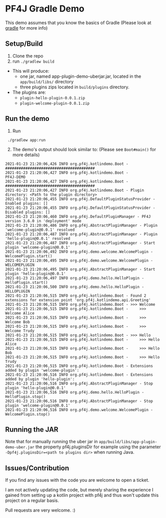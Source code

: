 # PF4J Gradle Demo

This demo assumes that you know the basics of Gradle (Please look at [gradle](https://gradle.org/) for more info)

## Setup/Build

1. Clone the repo
2. run `./gradlew build`

* This will produce:
    * one jar, named app-plugin-demo-uberjar.jar, located in the `app/build/libs/` directory 
    * three plugins zips located in `build/plugins` directory.
* The plugins are:
  * `plugin-hello-plugin-0.0.1.zip`
  * `plugin-welcome-plugin-0.0.1.zip`

## Run the demo

1. Run 

```
 ./gradlew app:run
```

2. The demo's output should look similar to: (Please see `Boot#main()` for more details)
```
2021-01-23 21:20:06,426 INFO org.pf4j.kotlindemo.Boot - ########################################
2021-01-23 21:20:06,427 INFO org.pf4j.kotlindemo.Boot -                PF4J-DEMO                
2021-01-23 21:20:06,427 INFO org.pf4j.kotlindemo.Boot - ########################################
2021-01-23 21:20:06,427 INFO org.pf4j.kotlindemo.Boot - Plugin directory: <Path to the plugin directory>
2021-01-23 21:20:06,455 INFO org.pf4j.DefaultPluginStatusProvider - Enabled plugins: []
2021-01-23 21:20:06,455 INFO org.pf4j.DefaultPluginStatusProvider - Disabled plugins: []
2021-01-23 21:20:06,460 INFO org.pf4j.DefaultPluginManager - PF4J version 3.6.0 in 'deployment' mode
2021-01-23 21:20:06,486 INFO org.pf4j.AbstractPluginManager - Plugin 'welcome-plugin@0.0.1' resolved
2021-01-23 21:20:06,487 INFO org.pf4j.AbstractPluginManager - Plugin 'hello-plugin@0.0.1' resolved
2021-01-23 21:20:06,487 INFO org.pf4j.AbstractPluginManager - Start plugin 'welcome-plugin@0.0.1'
2021-01-23 21:20:06,492 INFO org.pf4j.demo.welcome.WelcomePlugin - WelcomePlugin.start()
2021-01-23 21:20:06,495 INFO org.pf4j.demo.welcome.WelcomePlugin - WELCOMEPLUGIN
2021-01-23 21:20:06,495 INFO org.pf4j.AbstractPluginManager - Start plugin 'hello-plugin@0.0.1'
2021-01-23 21:20:06,497 INFO org.pf4j.demo.hello.HelloPlugin - HelloPlugin.start()
2021-01-23 21:20:06,500 INFO org.pf4j.demo.hello.HelloPlugin - HELLOPLUGIN
2021-01-23 21:20:06,515 INFO org.pf4j.kotlindemo.Boot - Found 2 extensions for extension point 'org.pf4j.kotlindemo.api.Greeting'
2021-01-23 21:20:06,515 INFO org.pf4j.kotlindemo.Boot - >>> Welcome
2021-01-23 21:20:06,515 INFO org.pf4j.kotlindemo.Boot - 	>>> Welcome Alice
2021-01-23 21:20:06,515 INFO org.pf4j.kotlindemo.Boot - 	>>> Welcome Bob
2021-01-23 21:20:06,515 INFO org.pf4j.kotlindemo.Boot - 	>>> Welcome Trudy
2021-01-23 21:20:06,515 INFO org.pf4j.kotlindemo.Boot - >>> Hello
2021-01-23 21:20:06,515 INFO org.pf4j.kotlindemo.Boot - 	>>> Hello Alice
2021-01-23 21:20:06,515 INFO org.pf4j.kotlindemo.Boot - 	>>> Hello Bob
2021-01-23 21:20:06,515 INFO org.pf4j.kotlindemo.Boot - 	>>> Hello Trudy
2021-01-23 21:20:06,515 INFO org.pf4j.kotlindemo.Boot - Extensions added by plugin 'welcome-plugin':
2021-01-23 21:20:06,516 INFO org.pf4j.kotlindemo.Boot - Extensions added by plugin 'hello-plugin':
2021-01-23 21:20:06,516 INFO org.pf4j.AbstractPluginManager - Stop plugin 'hello-plugin@0.0.1'
2021-01-23 21:20:06,516 INFO org.pf4j.demo.hello.HelloPlugin - HelloPlugin.stop()
2021-01-23 21:20:06,516 INFO org.pf4j.AbstractPluginManager - Stop plugin 'welcome-plugin@0.0.1'
2021-01-23 21:20:06,516 INFO org.pf4j.demo.welcome.WelcomePlugin - WelcomePlugin.stop()
```

## Running the JAR

Note that for manually running the uber jar in `app/build/libs/app-plugin-demo-uber.jar` the property
pf4j.pluginsDir for example using the parameter `-Dpf4j.pluginsDir=<path to plugins dir>` when running Java.

## Issues/Contribution

If you find any issues with the code you are welcome to open a ticket.

I am not actively updating the code, but merely sharing the experience I gained from setting up a kotlin project with pf4j and thus won't update this project on a regular basis.

Pull requests are very welcome. :)

